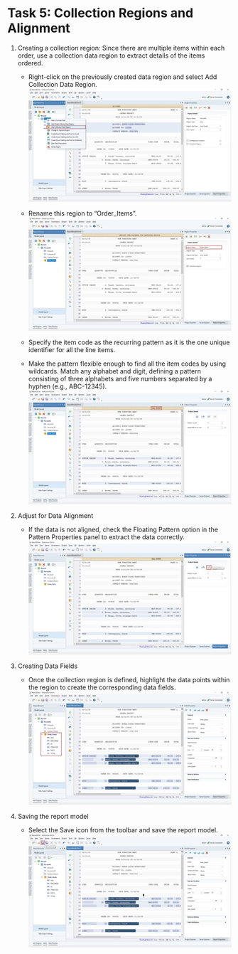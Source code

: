 # Task 5: Collection Regions and Alignment #
1. Creating a collection region:
Since there are multiple items within each order, use a collection data region to extract details of the items ordered.

    -   Right-click on the previously created data region and select Add Collection Data Region.
![alt image](https://github.com/Raghukashyap1143/Astera-s-lab/blob/main/LabguideBhav/9.jpg?raw=true)
    -   Rename this region to “Order_Items”.
![alt image](https://github.com/Raghukashyap1143/Astera-s-lab/blob/main/LabguideBhav/10.jpg?raw=true)
    -   Specify the item code as the recurring pattern as it is the one unique identifier for all the line items.

    -   Make the pattern flexible enough to find all the item codes by using wildcards. Match any alphabet and digit, defining a pattern consisting of three alphabets and five numbers separated by a hyphen (e.g., ABC-12345).
![alt image](https://github.com/Raghukashyap1143/Astera-s-lab/blob/main/LabguideBhav/11.jpg?raw=true)

2. Adjust for Data Alignment
    -   If the data is not aligned, check the Floating Pattern option in the Pattern Properties panel to extract the data correctly.
![alt image](https://github.com/Raghukashyap1143/Astera-s-lab/blob/main/LabguideBhav/12.jpg?raw=true)

3. Creating Data Fields
    -   Once the collection region is defined, highlight the data points within the region to create the corresponding data fields.
![alt image](https://github.com/Raghukashyap1143/Astera-s-lab/blob/main/LabguideBhav/13.jpg?raw=true)
4. Saving the report model
    -   Select the Save icon from the toolbar and save the report model.
![alt image](https://github.com/Raghukashyap1143/Astera-s-lab/blob/main/LabguideBhav/14.jpg?raw=true)






